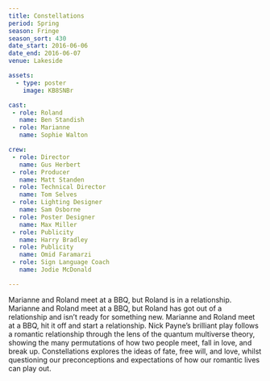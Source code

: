 ```yaml
---
title: Constellations
period: Spring
season: Fringe
season_sort: 430
date_start: 2016-06-06
date_end: 2016-06-07
venue: Lakeside

assets:
  - type: poster
    image: KB8SNBr

cast:
 - role: Roland
   name: Ben Standish
 - role: Marianne
   name: Sophie Walton

crew:
 - role: Director
   name: Gus Herbert
 - role: Producer
   name: Matt Standen
 - role: Technical Director
   name: Tom Selves
 - role: Lighting Designer
   name: Sam Osborne
 - role: Poster Designer
   name: Max Miller
 - role: Publicity
   name: Harry Bradley
 - role: Publicity
   name: Omid Faramarzi
 - role: Sign Language Coach
   name: Jodie McDonald

---
```


Marianne and Roland meet at a BBQ, but Roland is in a relationship. Marianne and Roland meet at a BBQ, but Roland has got out of a relationship and isn’t ready for something new. Marianne and Roland meet at a BBQ, hit it off and start a relationship. Nick Payne’s brilliant play follows a romantic relationship through the lens of the quantum multiverse theory, showing the many permutations of how two people meet, fall in love, and break up. Constellations explores the ideas of fate, free will, and love, whilst questioning our preconceptions and expectations of how our romantic lives can play out.
